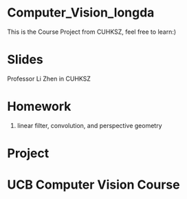 # Computer_Vision_longda
This is the Course Project from CUHKSZ, feel free to learn:)

# Slides
Professor Li Zhen in CUHKSZ

# Homework
1. linear filter, convolution, and perspective geometry 

# Project

# UCB Computer Vision Course
